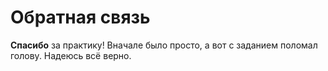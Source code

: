 # Обратная связь 
**Спасибо** за практику! Вначале было просто, а вот с заданием поломал голову. 
Надеюсь всё верно.